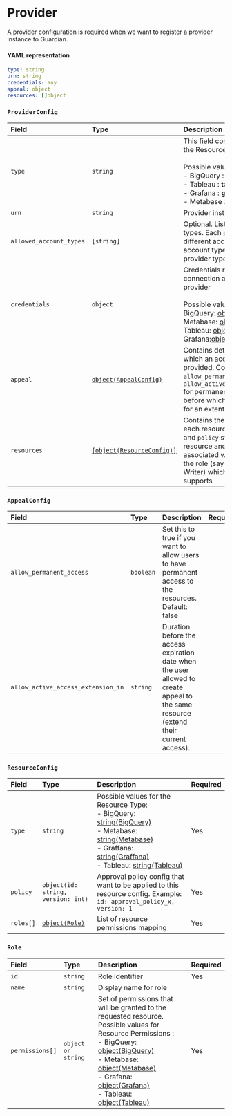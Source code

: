 # Provider

A provider configuration is required when we want to register a provider instance to Guardian.

#### YAML representation

```yaml
type: string
urn: string
credentials: any
appeal: object
resources: []object
```

### `ProviderConfig`
| Field | Type | Description | Required | 
| :----- | :---- | :------ | :------ | 
| `type`| `string` | This field conatains the name of the Resource Provider<br/><br/> Possible values can be:<br/> - BigQuery : **google_bigquery** <br/> - Tableau : **tableau** <br/> - Grafana : **grafana** <br/> - Metabase : **metabase** | Yes |
| `urn`| `string` | Provider instance identifier   | Yes | 
| `allowed_account_types` | `[string]` | Optional. List of allowed account types. Each provider could have different account types, but `user` account type is applicable for any provider type | No | 
| `credentials` | `object`| Credentials required to setup connection and access the provider <br/> <br/>  Possible values: <br/> BigQuery: [object(BigQuery)](../providers/bigquery.md#bigquerycredentials) <br/> Metabase: [object(Metabase)](../providers/metabase.md#metabasecredentials) <br/>Tableau: [object(Tableau)](../providers/tableau.md#tableau-credentials)<br/>Grafana:[object(Grafana)](../providers/grafana.md#grafanacredentials)| Yes | 
| `appeal`      | [`object(AppealConfig)`](provider.md#appealconfig) | Contains details of the tenure for which an access for a resource is provided. Contains two fields `allow_permanent_access` and `allow_active_access_extension_in` for permanent access and time before which the user can appeal for an extention | Yes | 
| `resources` | [`[object(ResourceConfig)]`](provider.md#resourceconfig) | Contains the configurations for each resource . The fields `type` and `policy` stores the type of resource and the policy associated with it. `Roles` conatins the role (say Viewer, Editor, Writer) which the resource supports | Yes |


### `AppealConfig`

| Field | Type | Description | Required | 
| :----- | :---- | :------ | :------ | 
| `allow_permanent_access`| `boolean` | Set this to true if you want to allow users to have permanent access to the resources. Default: false ||
| `allow_active_access_extension_in` | `string` | Duration before the access expiration date when the user allowed to create appeal to the same resource \(extend their current access\). ||

### `ResourceConfig`

| Field | Type | Description | Required | 
| :----- | :--------- | :---------- | :------ | 
| `type`    | `string` | Possible values for the Resource Type:<br/> - BigQuery: [string(BigQuery)](../providers/bigquery.md#bigqueryresourcetype) <br/> - Metabase: [string(Metabase)](../providers/metabase.md#metabaseresourcetype) <br/> - Graffana: [string(Graffana)](../providers/grafana.md#grafanaresourcetype) <br/> - Tableau: [string(Tableau)](../providers/tableau.md#grafana-resource-type) | Yes|
| `policy`  | `object(id: string, version: int)` | Approval policy config that want to be applied to this resource config. Example: `id: approval_policy_x, version: 1` |Yes|
| `roles[]` | [`object(Role)`](provider.md#role) |List of resource permissions mapping|Yes|

### `Role`

| Field | Type | Description | Required | 
| :----- | :---- | :------ | :------ | 
| `id` | `string` | Role identifier| Yes |
| `name`| `string` | Display name for role| |
| `permissions[]` | `object or string` | Set of permissions that will be granted to the requested resource.<br/> Possible values for Resource Permissions :<br/> - BigQuery: [object(BigQuery)](../providers/bigquery.md#bigqueryresourcepermission) <br/>- Metabase: [object(Metabase)](../providers/metabase.md#metabaseresourcepermission) <br/>- Grafana: [object(Grafana)](../providers/grafana.md#grafanaresourcepermission) <br/>- Tableau: [object(Tableau)](../providers/tableau.md#table-resource-permission)| Yes |